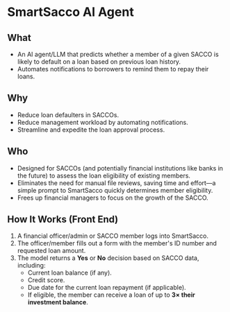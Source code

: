 # SmartSacco AI Agent

## What
- An AI agent/LLM that predicts whether a member of a given SACCO is likely to default on a loan based on previous loan history.
- Automates notifications to borrowers to remind them to repay their loans.

## Why
- Reduce loan defaulters in SACCOs.
- Reduce management workload by automating notifications.
- Streamline and expedite the loan approval process.

## Who
- Designed for SACCOs (and potentially financial institutions like banks in the future) to assess the loan eligibility of existing members.
- Eliminates the need for manual file reviews, saving time and effort—a simple prompt to SmartSacco quickly determines member eligibility.
- Frees up financial managers to focus on the growth of the SACCO.

## How It Works (Front End)
1. A financial officer/admin or SACCO member logs into SmartSacco.
2. The officer/member fills out a form with the member's ID number and requested loan amount.
3. The model returns a **Yes** or **No** decision based on SACCO data, including:
   - Current loan balance (if any).
   - Credit score.
   - Due date for the current loan repayment (if applicable).
   - If eligible, the member can receive a loan of up to **3× their investment balance**.

